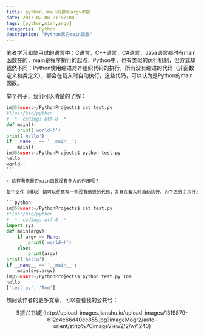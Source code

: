```yaml
---
title: python、main函数和argv参数
date: 2017-02-08 21:57:00
tags: [python,mian,argv]
categories: Python
description: "Python家的main函数"
---
```


笔者学习和使用过的语言中：C语言，C++语言，C#语言，Java语言都时有main函数在的，main是程序执行的起点，Python中，也有类似的运行机制，但方式却截然不同：Python使用缩进对齐组织代码的执行，所有没有缩进的代码（非函数定义和类定义），都会在载入时自动执行，这些代码，可以认为是Python的main函数。

举个列子，我们可以清楚的了解：
```python
im@58user:~/PythonProjects$ cat test.py 
#!/usr/bin/python
# -*- coding: utf-8 -*-
def main():
	print('world~!')
print('hello')
if __name__ == '__main__':
	main()
im@58user:~/PythonProjects$ python test.py 
hello
world~!
``` 

> 这样看来是否main函数没有多大的作用呢？

每个文件（模块）都可以任意写一些没有缩进的代码，并且在载入时自动执行，为了区分主执行文件还是被调用的文件，Python引入了一个变量__name__，当文件是被调用时，__name__的值为模块名，当文件被执行时，__name__为'__main__'。这个特性，我们可以在每个模块中写上测试代码，这些测试代码仅当模块被Python直接执行时才会运行，代码和测试完美的结合在一起。

```python
im@58user:~/PythonProjects$ cat test.py 
#!/usr/bin/python
# -*- coding: utf-8 -*-
import sys
def main(argv):
	if argv == None:
		print('world~!')
	else:
		print(argv)
print('hello')
if __name__ == '__main__':
	main(sys.argv)
im@58user:~/PythonProjects$ python test.py Tom
hello
['test.py', 'Tom']
```

想阅读作者的更多文章，可以查看我的公共号：
<center>![振兴书城](http://upload-images.jianshu.io/upload_images/1319879-612c4c66d40ce855.jpg?imageMogr2/auto-orient/strip%7CimageView2/2/w/1240)</center>
